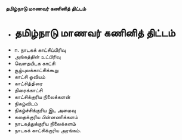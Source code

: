**தமிழ்நாடு மாணவர் கணினித் திட்டம்**
- # தமிழ்நாடு மாணவர் கணினித் திட்டம்
- n. நாடகக் காட்சிப்பிரிவு
- அங்கத்தின் உட்பிரிவு
- வௌதயிடக காட்சி
- சூழ்புலக்காட்சிக்கூறு
- காட்சி ஓவியம்
- காட்சித்திரை
- திரைக்காட்சி
- காட்சிக்குரிய நிலைக்களன்
- நிகழ்விடம்
- நிகழ்ச்சிக்குரிய இட அமைவு
- கதைக்குரிய பின்னணிக்களம்
- நாடகத்துக்குரிய நிலைக்களம்
- நாடகக் காட்சிக்குரிய அரங்கம்.

